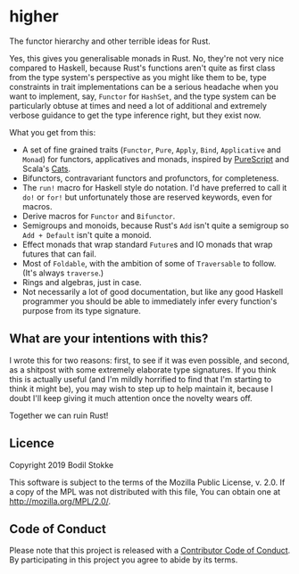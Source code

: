 # higher

The functor hierarchy and other terrible ideas for Rust.

Yes, this gives you generalisable monads in Rust. No, they're not very nice compared to Haskell,
because Rust's functions aren't quite as first class from the type system's perspective as you might
like them to be, type constraints in trait implementations can be a serious headache when you want
to implement, say, `Functor` for `HashSet`, and the type system can be particularly obtuse at times
and need a lot of additional and extremely verbose guidance to get the type inference right, but
they exist now.

What you get from this:

-   A set of fine grained traits (`Functor`, `Pure`, `Apply`, `Bind`, `Applicative` and `Monad`) for
    functors, applicatives and monads, inspired by
    [PureScript](https://pursuit.purescript.org/packages/purescript-prelude) and Scala's
    [Cats](https://typelevel.org/cats/).
-   Bifunctors, contravariant functors and profunctors, for completeness.
-   The `run!` macro for Haskell style do notation. I'd have preferred to call it `do!` or `for!`
    but unfortunately those are reserved keywords, even for macros.
-   Derive macros for `Functor` and `Bifunctor`.
-   Semigroups and monoids, because Rust's `Add` isn't quite a semigroup so `Add + Default` isn't
    quite a monoid.
-   Effect monads that wrap standard `Future`s and IO monads that wrap futures that can fail.
-   Most of `Foldable`, with the ambition of some of `Traversable` to follow. (It's always
    `traverse`.)
-   Rings and algebras, just in case.
-   Not necessarily a lot of good documentation, but like any good Haskell programmer you should be
    able to immediately infer every function's purpose from its type signature.

## What are your intentions with this?

I wrote this for two reasons: first, to see if it was even possible, and second, as a shitpost with
some extremely elaborate type signatures. If you think this is actually useful (and I'm mildly
horrified to find that I'm starting to think it might be), you may wish to step up to help maintain
it, because I doubt I'll keep giving it much attention once the novelty wears off.

Together we can ruin Rust!

## Licence

Copyright 2019 Bodil Stokke

This software is subject to the terms of the Mozilla Public License, v. 2.0. If a copy of the MPL
was not distributed with this file, You can obtain one at <http://mozilla.org/MPL/2.0/>.

## Code of Conduct

Please note that this project is released with a [Contributor Code of Conduct][coc]. By
participating in this project you agree to abide by its terms.

[coc]: https://github.com/bodil/higher/blob/master/CODE_OF_CONDUCT.md
